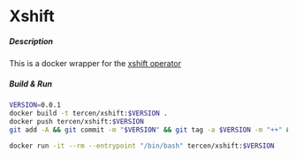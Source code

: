 # Xshift

##### Description

This is a docker wrapper for the [xshift operator](https://github.com/tercen/xshift_docker_operator/tree/master/xshift_operator)

##### Build & Run

```bash
VERSION=0.0.1
docker build -t tercen/xshift:$VERSION .
docker push tercen/xshift:$VERSION
git add -A && git commit -m "$VERSION" && git tag -a $VERSION -m "++" && git push && git push --tags

docker run -it --rm --entrypoint "/bin/bash" tercen/xshift:$VERSION
